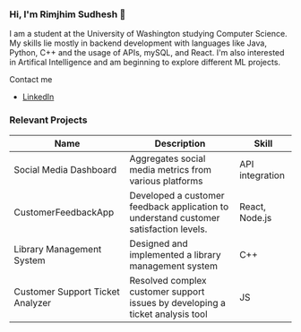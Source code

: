 ### Hi, I'm Rimjhim Sudhesh 👋

<!--
**rimjhimsudhesh/rimjhimsudhesh** is a ✨ _special_ ✨ repository because its `README.md` (this file) appears on your GitHub profile.

Here are some ideas to get you started:

- 🔭 I’m currently working on ...
- 🌱 I’m currently learning ...
- 👯 I’m looking to collaborate on ...
- 🤔 I’m looking for help with ...
- 💬 Ask me about ...
- 📫 How to reach me: ...
- 😄 Pronouns: ...
- ⚡ Fun fact: ...
-->
I am a student at the University of Washington studying Computer Science. My skills lie mostly in backend development with languages like Java, Python, C++ and the usage of APIs, mySQL, and React. I'm also interested in Artifical Intelligence and am beginning to explore different ML projects. 

Contact me 
- [LinkedIn](www.linkedin.com/in/rimjhim-sudhesh)

### Relevant Projects

| Name          | Description | Skill |
| ------------- | ------------- | -------------
| Social Media Dashboard  | Aggregates social media metrics from various platforms  | API integration |
| CustomerFeedbackApp  | Developed a customer feedback application to understand customer satisfaction levels.  | React, Node.js |
| Library Management System | Designed and implemented a library management system | C++ |
| Customer Support Ticket Analyzer | Resolved complex customer support issues by developing a ticket analysis tool | JS |

